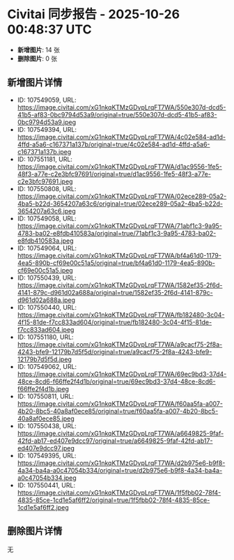 # Civitai 同步报告 - 2025-10-26 00:48:37 UTC

- **新增图片**: 14 张
- **删除图片**: 0 张

## 新增图片详情
- ID: 107549059, URL: https://image.civitai.com/xG1nkqKTMzGDvpLrqFT7WA/550e307d-dcd5-41b5-af83-0bc9794d53a9/original=true/550e307d-dcd5-41b5-af83-0bc9794d53a9.jpeg
- ID: 107549394, URL: https://image.civitai.com/xG1nkqKTMzGDvpLrqFT7WA/4c02e584-ad1d-4ffd-a5a6-c167371a137b/original=true/4c02e584-ad1d-4ffd-a5a6-c167371a137b.jpeg
- ID: 107551181, URL: https://image.civitai.com/xG1nkqKTMzGDvpLrqFT7WA/d1ac9556-1fe5-48f3-a77e-c2e3bfc97691/original=true/d1ac9556-1fe5-48f3-a77e-c2e3bfc97691.jpeg
- ID: 107550808, URL: https://image.civitai.com/xG1nkqKTMzGDvpLrqFT7WA/02ece289-05a2-4ba5-b22d-3654207a63c6/original=true/02ece289-05a2-4ba5-b22d-3654207a63c6.jpeg
- ID: 107549058, URL: https://image.civitai.com/xG1nkqKTMzGDvpLrqFT7WA/71abf1c3-9a95-4783-ba02-e8fdb410583a/original=true/71abf1c3-9a95-4783-ba02-e8fdb410583a.jpeg
- ID: 107549064, URL: https://image.civitai.com/xG1nkqKTMzGDvpLrqFT7WA/bf4a61d0-1179-4ea5-890b-cf69e00c51a5/original=true/bf4a61d0-1179-4ea5-890b-cf69e00c51a5.jpeg
- ID: 107550439, URL: https://image.civitai.com/xG1nkqKTMzGDvpLrqFT7WA/1582ef35-2f6d-4141-879c-d961d02a688a/original=true/1582ef35-2f6d-4141-879c-d961d02a688a.jpeg
- ID: 107550440, URL: https://image.civitai.com/xG1nkqKTMzGDvpLrqFT7WA/fb182480-3c04-4f15-81de-f7cc833ad604/original=true/fb182480-3c04-4f15-81de-f7cc833ad604.jpeg
- ID: 107551180, URL: https://image.civitai.com/xG1nkqKTMzGDvpLrqFT7WA/a9cacf75-2f8a-4243-bfe9-12179b7d5f5d/original=true/a9cacf75-2f8a-4243-bfe9-12179b7d5f5d.jpeg
- ID: 107549062, URL: https://image.civitai.com/xG1nkqKTMzGDvpLrqFT7WA/69ec9bd3-37d4-48ce-8cd6-f66ffe2f4d1b/original=true/69ec9bd3-37d4-48ce-8cd6-f66ffe2f4d1b.jpeg
- ID: 107550811, URL: https://image.civitai.com/xG1nkqKTMzGDvpLrqFT7WA/f60aa5fa-a007-4b20-8bc5-40a8af0ece85/original=true/f60aa5fa-a007-4b20-8bc5-40a8af0ece85.jpeg
- ID: 107550438, URL: https://image.civitai.com/xG1nkqKTMzGDvpLrqFT7WA/a6649825-9faf-42fd-ab17-ed407e9dcc97/original=true/a6649825-9faf-42fd-ab17-ed407e9dcc97.jpeg
- ID: 107549395, URL: https://image.civitai.com/xG1nkqKTMzGDvpLrqFT7WA/d2b975e6-b9f8-4a34-ba4a-a0c47054b334/original=true/d2b975e6-b9f8-4a34-ba4a-a0c47054b334.jpeg
- ID: 107550441, URL: https://image.civitai.com/xG1nkqKTMzGDvpLrqFT7WA/1f5fbb02-78f4-4835-85ce-1cd1e5af6ff2/original=true/1f5fbb02-78f4-4835-85ce-1cd1e5af6ff2.jpeg

## 删除图片详情
无
